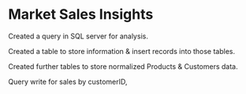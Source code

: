 # Market Sales Insights 

Created a query in SQL server for analysis.

Created a table to store information & insert records into those tables.

Created further tables to store normalized Products & Customers data.

Query write for sales by customerID, 
